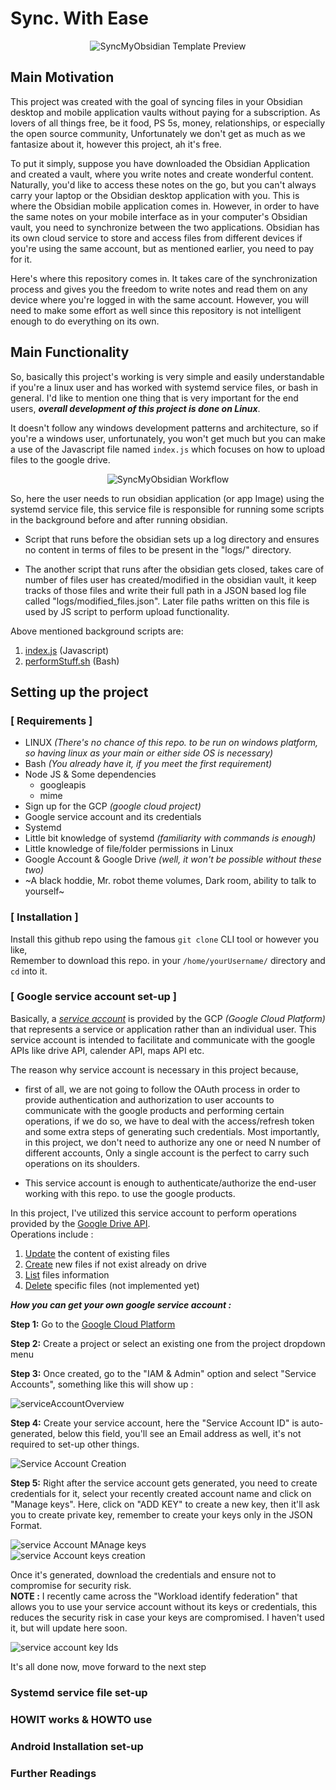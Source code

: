 # Sync. With Ease
<p align="center">
  <img src="img/obsidianTemplatePreview.png" alt="SyncMyObsidian Template Preview">
  </p>

## Main Motivation
This project was created with the goal of syncing files in your Obsidian desktop and mobile application vaults without paying for a subscription. As lovers of all things free, be it food, PS 5s, money, relationships, or especially the open source community, Unfortunately we don't get as much as we fantasize about it, however this project, ah it's free.

To put it simply, suppose you have downloaded the Obsidian Application and created a vault, where you write notes and create wonderful content. Naturally, you'd like to access these notes on the go, but you can't always carry your laptop or the Obsidian desktop application with you. This is where the Obsidian mobile application comes in. However, in order to have the same notes on your mobile interface as in your computer's Obsidian vault, you need to synchronize between the two applications. Obsidian has its own cloud service to store and access files from different devices if you're using the same account, but as mentioned earlier, you need to pay for it.

Here's where this repository comes in. It takes care of the synchronization process and gives you the freedom to write notes and read them on any device where you're logged in with the same account. However, you will need to make some effort as well since this repository is not intelligent enough to do everything on its own.

## Main Functionality
So, basically this project's working is very simple and easily understandable if you're a linux user and has worked with systemd service files, or bash in general. I'd like to mention one thing that is very important for the end users, ***overall development of this project is done on Linux***. 

It doesn't follow any windows development patterns and architecture, so if you're a windows user, unfortunately, you won't get much but you can make a use of the Javascript file named `index.js` which focuses on how to upload files to the google drive. 
<p align="center">
  <img src="img/workflow.png" alt="SyncMyObsidian Workflow">
  </p>

So, here the user needs to run obsidian application (or app Image) using the systemd service file, this service file is responsible for running some scripts in the background before and after running obsidian. 

- Script that runs before the obsidian sets up a log directory and ensures no content in terms of files to be present in the "logs/" directory. 

- The another script that runs after the obsidian gets closed, takes care of number of files user has created/modified in the obsidian vault, it keep tracks of those files and write their full path in a JSON based log file called "logs/modified_files.json". Later file paths written on this file is used by JS script to perform upload functionality. 

Above mentioned background scripts are:
1. [index.js](index.js) (Javascript)
2. [performStuff.sh](performStuff.sh) (Bash)

## Setting up the project    
    
  ### [ Requirements ]
  * LINUX *(There's no chance of this repo. to be run on windows platform, so having linux as your main or either side OS is necessary)*
  * Bash *(You already have it, if you meet the first requirement)*
  * Node JS & Some dependencies
    * googleapis
    * mime
  * Sign up for the GCP *(google cloud project)* 
  * Google service account and its credentials
  * Systemd
  * Little bit knowledge of systemd *(familiarity with commands is enough)*
  * Little knowledge of file/folder permissions in Linux 
  * Google Account & Google Drive *(well, it won't be possible without these two)*
  * ~A black hoddie, Mr. robot theme volumes, Dark room, ability to talk to yourself~
  
  ### [ Installation ]
  Install this github repo using the famous `git clone` CLI tool or however you like,    
  Remember to download this repo. in your `/home/yourUsername/` directory and `cd` into it. 
  
      
  ### [ Google service account set-up ]
  Basically, a *[service account](https://cloud.google.com/docs/authentication#service-accounts)* is provided by the GCP *(Google Cloud Platform)* that represents a service or application rather than an individual user. This service account is intended to facilitate and communicate with the google APIs like drive API, calender API, maps API etc.

  The reason why service account is necessary in this project because, 
  * first of all, we are not going to follow the OAuth process in order to provide authentication and authorization to user accounts to communicate with the google products and performing certain operations, if we do so, we have to deal with the access/refresh token and some extra steps of generating such credentials. Most importantly, in this project, we don't need to authorize any one or need N number of different accounts, Only a single account is the perfect to carry such operations on its shoulders.  

  * This service account is enough to authenticate/authorize the end-user working with this repo. to use the google products. 

  In this project, I've utilized this service account to perform operations provided by the [Google Drive API](https://developers.google.com/drive/api/guides/about-sdk).    
  Operations include :
  1. [Update](https://developers.google.com/drive/api/guides/manage-uploads) the content of existing files
  2. [Create](https://developers.google.com/drive/api/guides/create-file) new files if not exist already on drive
  3. [List](https://developers.google.com/drive/api/guides/search-files) files information
  4. [Delete](https://developers.google.com/drive/api/reference/rest/v3/drives/delete) specific files (not implemented yet)

  ***How you can get your own google service account :***    
  
  **Step 1:** Go to the [Google Cloud Platform](https://console.cloud.google.com/)
  
  **Step 2:** Create a project or select an existing one from the project dropdown menu    
  
  **Step 3:** Once created, go to the "IAM & Admin" option and select "Service Accounts", something like this will show up :    
      
  ![serviceAccountOverview](img/serviceAccountOverview.png)    
  
  **Step 4:** Create your service account, here the "Service Account ID" is auto-generated, below this field, you'll see an Email address as well, it's not required to set-up other things.    
      
  ![Service Account Creation](img/serviceAccountCreation.png)   
  
  **Step 5:** Right after the service account gets generated, you need to create credentials for it, select your recently created account name and click on "Manage keys". Here, click on "ADD KEY" to create a new key, then it'll ask you to create private key, remember to create your keys only in the JSON Format.    
      
  ![service Account MAnage keys](img/serviceAccountManageKeys.png)  
  ![service Account keys creation](img/serviceAccountKeysCreation.png)   
  
  Once it's generated, download the credentials and ensure not to compromise for security risk.    
  **NOTE :** I recently came across the "Workload identify federation" that allows you to use your service account without its keys or credentials, this reduces the security risk in case your keys are compromised. I haven't used it, but will update here soon.    
      
  ![service account key Ids](img/serviceAccountKeyIds.png)

  It's all done now, move forward to the next step
  
  ### Systemd service file set-up
  
  ### HOWIT works & HOWTO use
  
  ### Android Installation set-up

  ### Further Readings
